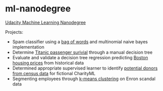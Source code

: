 # ml-nanodegree
[Udacity Machine Learning Nanodegree](https://www.udacity.com/course/machine-learning-engineer-nanodegree--nd009)

Projects:
* Spam classifier using a [bag of words](/bag_of_words/) and multinomial naive bayes implementation
* Determine [Titanic passenger surivial](/titanic_survival_exploration/) through a manual decision tree
* Evaluate and validate a decision tree regression predicting [Boston housing prices](/boston_housing/) from historical data
* Determined appropriate supervised learner to identify [potential donors from census data](/finding_donors/) for fictional CharityML
* Segmenting employees through [k-means clustering](/k_means/) on Enron scandal data
